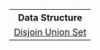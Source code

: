 <html>
  <body>
    <table>
      <tr>
        <th> Data Structure </th>
      </tr>
      <tr>
        <td> <a href="#"> Disjoin Union Set </a> </td>
      </tr>
    </table>
  </body>
</html>
